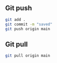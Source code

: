 ## Git push
```bash
git add .
git commit -m "saved"
git push origin main
``` 
## Git pull
```bash
git pull origin main
```  